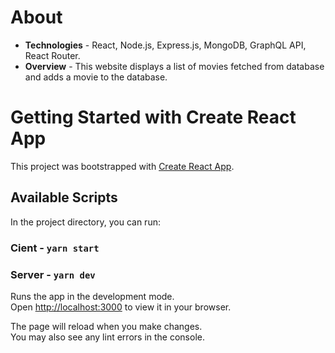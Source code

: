 # About

- **Technologies** - React, Node.js, Express.js, MongoDB, GraphQL API, React Router.
- **Overview** - This website displays a list of movies fetched from database and adds a movie to the database.


# Getting Started with Create React App

This project was bootstrapped with [Create React App](https://github.com/facebook/create-react-app).

## Available Scripts

In the project directory, you can run:

### Cient - `yarn start`
### Server - `yarn dev`

Runs the app in the development mode.\
Open [http://localhost:3000](http://localhost:3000) to view it in your browser.

The page will reload when you make changes.\
You may also see any lint errors in the console.
